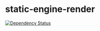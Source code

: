 # static-engine-render

[![Dependency Status](https://david-dm.org/erickmerchant/static-engine-render.svg)](https://david-dm.org/erickmerchant/static-engine-render)
